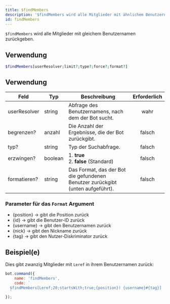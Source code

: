 ```yaml
---
title: $findMembers
description: '$findMembers wird alle Mitglieder mit ähnlichem Benutzernamen zurückgeben.'
id: findMembers
---
```


`$findMembers` wird alle Mitglieder mit gleichem Benutzernamen zurückgeben.

## Verwendung

```php
$findMembers[userResolver;limit?;type?;force?;format?]
```

## Verwendung

| Feld         | Typ     | Beschreibung                                                                   | Erforderlich |
| ------------ | ------- | ------------------------------------------------------------------------------ |:------------:|
| userResolver | string  | Abfrage des Benutzernamens, nach dem der Bot sucht.                            |     wahr     |
| begrenzen?   | anzahl  | Die Anzahl der Ergebnisse, die der Bot zurückgibt.                             |    falsch    |
| typ?         | string  | Typ der Suchabfrage.                                                           |    falsch    |
| erzwingen?   | boolean | 1. **true** <br /> 2. **false** (Standard)                               |    falsch    |
| formatieren? | string  | Das Format, das der Bot die gefundenen Benutzer zurückgibt (unten aufgeführt). |    falsch    |

### Parameter für das `Format` Argument

* {position} -> gibt die Position zurück
* {id} -> gibt die Benutzer-ID zurück
* {username} -> gibt den Benutzernamen zurück
* {nick} -> gibt den Nickname zurück
* {tag} -> gibt den Nutzer-Diskriminator zurück

## Beispiel(e)

Dies gibt zwanzig Mitglieder mit `Leref` in ihrem Benutzernamen zurück:

```javascript
bot.command({
    name: 'findMembers',
    code: `
  $findMembers[Leref;20;startsWith;true;{position}) {username}#{tag}]
  `
});
```
